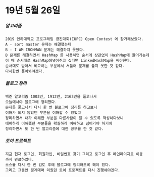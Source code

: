 # 19년 5월 26일

##### 알고리즘
    2019 인하대학교 프로그래밍 경진대회(IUPC) Open Contest 에 참가해보았다.
    A - sort master 문제는 해결했는데
    B - I AM IRONMAN 문제는 해결하지 못했다.
    B 문제를 해결하면서 HashMap 를 사용하면 순서에 상관없이 HashMap에 들어가는데
    이 때 순서대로 HashMap에넣어주고 싶다면 LinkedHashMap을 써야한다.
    순서대로 받아서 비교하는 부분에서 서툴어 문제를 풀지 못한 것 같다.
    다시한번 풀어봐야겠다.

##### 블로그 정리
    백준 알고리즘 1003번, 1912번, 2163번을 풀고나서
    오늘에서야 블로그에 정리했다.
    문제를 풀고나서 다시 한 번 블로그에 정리를 하고보니
    이해가 되지 않았던 부분을 이해할 수 있었고
    정리하면서 내가 이해한 부분을 다른사람이 알 수 있도록 작성하다보니
    애매하게 이해했던 부분들을 확실하게 이해하고 넘어가야 하기에
    정리하면서 또 한 번 알고리즘에 대한 공부를 한 것 같다.

##### 토이 프로젝트
    지금 현재 로그인, 회원가입, 비밀번호 찾기 그리고 로그인 후 메인페이지로 이동
    까지 완료하였다.
    소스를 다시 한 번 검토 후에 블로그에 정리하도록 해야 겠다.
    그리고 그동안 핑계대며 미뤘던 토이 프로젝트를 다시 진행해야겠다.
